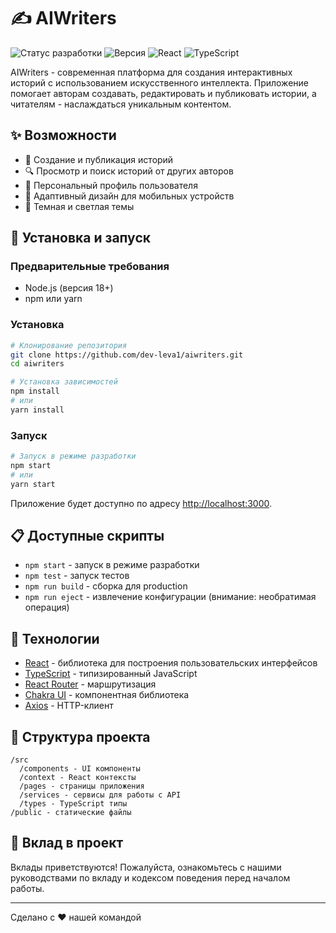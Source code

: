 # ✍️ AIWriters

![Статус разработки](https://img.shields.io/badge/Статус-В_разработке-yellow)
![Версия](https://img.shields.io/badge/Версия-0.1.0-blue)
![React](https://img.shields.io/badge/React-19.1.0-61dafb)
![TypeScript](https://img.shields.io/badge/TypeScript-4.9.5-3178c6)

AIWriters - современная платформа для создания интерактивных историй с использованием искусственного интеллекта. Приложение помогает авторам создавать, редактировать и публиковать истории, а читателям - наслаждаться уникальным контентом.

## ✨ Возможности

- 📝 Создание и публикация историй
- 🔍 Просмотр и поиск историй от других авторов
- 👤 Персональный профиль пользователя
- 📱 Адаптивный дизайн для мобильных устройств
- 🌙 Темная и светлая темы

## 🚀 Установка и запуск

### Предварительные требования

- Node.js (версия 18+)
- npm или yarn

### Установка

```bash
# Клонирование репозитория
git clone https://github.com/dev-leva1/aiwriters.git
cd aiwriters

# Установка зависимостей
npm install
# или
yarn install
```

### Запуск

```bash
# Запуск в режиме разработки
npm start
# или
yarn start
```

Приложение будет доступно по адресу [http://localhost:3000](http://localhost:3000).

## 📋 Доступные скрипты

- `npm start` - запуск в режиме разработки
- `npm test` - запуск тестов
- `npm run build` - сборка для production
- `npm run eject` - извлечение конфигурации (внимание: необратимая операция)

## 🧰 Технологии

- [React](https://reactjs.org/) - библиотека для построения пользовательских интерфейсов
- [TypeScript](https://www.typescriptlang.org/) - типизированный JavaScript
- [React Router](https://reactrouter.com/) - маршрутизация
- [Chakra UI](https://chakra-ui.com/) - компонентная библиотека
- [Axios](https://axios-http.com/) - HTTP-клиент

## 🔧 Структура проекта

```
/src
  /components - UI компоненты
  /context - React контексты
  /pages - страницы приложения
  /services - сервисы для работы с API
  /types - TypeScript типы
/public - статические файлы
```

## 🤝 Вклад в проект

Вклады приветствуются! Пожалуйста, ознакомьтесь с нашими руководствами по вкладу и кодексом поведения перед началом работы.

---

Сделано с ❤️ нашей командой
